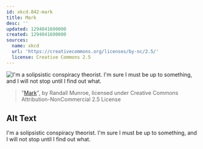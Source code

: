 ```yaml
---
id: xkcd.842-mark
title: Mark
desc: ''
updated: 1294041600000
created: 1294041600000
sources:
  name: xkcd
  url: 'https://creativecommons.org/licenses/by-nc/2.5/'
  license: Creative Commons 2.5
---
```

![I'm a solipsistic conspiracy theorist. I'm sure I must be up to something, and I will not stop until I find out what.](https://imgs.xkcd.com/comics/mark.png)
> "[Mark](https://xkcd.com/842/)", by Randall Munroe, licensed under Creative Commons Attribution-NonCommercial 2.5 License

## Alt Text
I'm a solipsistic conspiracy theorist. I'm sure I must be up to something, and I will not stop until I find out what.
